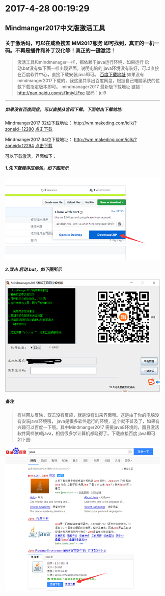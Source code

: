 # 2017-4-28 00:19:29 #
##  Mindmanger2017中文版激活工具  ##
### 关于激活码，可以在咸鱼搜索 MM2017服务 即可找到，真正的一机一码。不再是插件和补丁汉化等！真正的一键激活！ ###
> 激活工具和mindmanager一样，都依赖于java运行环境，如果运行 启动.bat没有如下面一样出现界面。说明电脑的
   java环境没有装好，可以直接在百度软件中心，直接下载安装java即可。
   [百度下载地址](http://rj.baidu.com/search/index/?kw=Java%2520Runtime%2520Environment)
如果没有mindmanger2017下载的，我这里共享出百度网盘，根据自己电脑系统的位数下载指定版本即可。
mindmanager2017 最新版下载地址 链接：http://pan.baidu.com/s/1miyUFoc 密码：jui9

***
##### 如果没有百度网盘，可以直接从官网下载，下面给出下载地址: ######

Mindmanger2017 32位下载地址： http://wm.makeding.com/iclk/?zoneid=12280 [点击下载](http://wm.makeding.com/iclk/?zoneid=12280)

Mindmanger2017 64位下载地址： http://wm.makeding.com/iclk/?zoneid=12294 [点击下载](http://wm.makeding.com/iclk/?zoneid=12294)

可以下载激活，界面如下：
##### 1.先下载程序压缩包，如下图所示  #####
![界面主题图](./download.png)
##### 2.双击 启动.bat，如下图所示  #####
![界面主题图](./main.png)



##### 备注    #####
> 有些网友反映，双击没有反应，就是没有出来界面哦。这是由于你的电脑没有安装java环境哦，
java是很多软件运行的环境，这个就不普及了，如果有兴趣可以百度一下哦。其中Mindmanger2017
需要java8环境的，而且激活软件同样依赖java，相信很多学计算机都晓得了。下载直接百度 java即可
如下图:

![java下载](./java.png)
